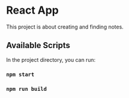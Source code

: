 # React App

This project is about creating and finding notes.

## Available Scripts

In the project directory, you can run:

### `npm start`
### `npm run build`


